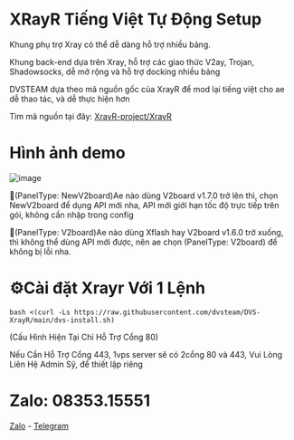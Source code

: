 # XRayR Tiếng Việt Tự Động Setup

Khung phụ trợ Xray có thể dễ dàng hỗ trợ nhiều bảng.

Khung back-end dựa trên Xray, hỗ trợ các giao thức V2ay, Trojan, Shadowsocks, dễ mở rộng và hỗ trợ docking nhiều bảng

DVSTEAM dựa theo mã nguồn gốc của XrayR để mod lại tiếng việt cho ae dễ thao tác, và dễ thực hiện hơn

Tìm mã nguồn tại đây: [XrayR-project/XrayR](https://github.com/XrayR-project/XrayR)

# Hình ảnh demo

![image](https://github.com/dvsteam/DVS-XrayR/assets/91702958/78d3fd48-04c6-4713-ab39-8baae5d92c92)

🔰(PanelType: NewV2board)Ae nào dùng V2board v1.7.0 trở lên thì, chọn NewV2board để dụng API mới nha, API mới giới hạn tốc độ trực tiếp trên gói, không cần nhập trong config

🔰(PanelType: V2board)Ae nào dùng Xflash hay V2board v1.6.0 trở xuống, thì không thể dùng API mới được, nên ae chọn (PanelType: V2board) để không bị lỗi nha.
# ⚙️Cài đặt Xrayr Với 1 Lệnh
```
bash <(curl -Ls https://raw.githubusercontent.com/dvsteam/DVS-XrayR/main/dvs-install.sh)
```
(Cấu Hình Hiện Tại Chỉ Hỗ Trợ Cổng 80)


Nếu Cần Hỗ Trợ Cổng 443,
1vps server sẽ có 2cổng 80 và 443, Vui Lòng Liên Hệ Admin Sỹ, để thiết lập riêng
# Zalo: 08353.15551

[Zalo](https://zalo.me/dvsteam) - [Telegram](https://t.me/DuongVanSy)
